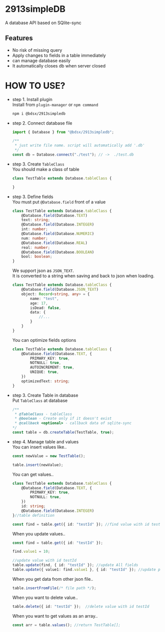 # 2913simpleDB
A database API based on SQlite-sync

## Features
- No risk of missing query
- Apply changes to fields in a table immediately
- can manage database easily
- It automatically closes db when server closed

# HOW TO USE?
- step 1. Install plugin
    <br> Install from `plugin-manager` or `npm command`
    ```sh
    npm i @bdsx/2913simpledb
    ```
- step 2. Connect database file
    ```ts
    import { Database } from "@bdsx/2913simpledb";

    /**
     * just write file name. script will automatically add '.db'
     */
    const db = Database.connect("./test"); // ->  ./test.db
    ```
- step 3. Create `TableClass`
    <br>You should make a class of table
    ```ts
    class TestTable extends Database.tableClass {

    }
    ```
- step 3. Define fields
    <br>You must put `@Database.field` front of a value
    ```ts
    class TestTable extends Database.tableClass {
        @Database.field(Database.TEXT)
        text: string;
        @Database.field(Database.INTEGER)
        int: number;
        @Database.field(Database.NUMERIC)
        num: number;
        @Database.field(Database.REAL)
        real: number;
        @Database.field(Database.BOOLEAN)
        bool: boolean;
    }
    ```
    We support json as `JSON_TEXT`.
    <br>It is converted to a string when saving and back to json when loading.
    ```ts
    class TestTable extends Database.tableClass {
        @Database.field(Database.JSON_TEXT)
        object: Record<string, any> = {
            name: "test",
            age: 17,
            isDead: false,
            data: {
                //...
            }
        }
    }
    ```
    You can optimize fields options
    ```ts
    class TestTable extends Database.tableClass {
        @Database.field(Database.TEXT, {
            PRIMARY_KEY: true,
            NOTNULL: true,
            AUTOINCREMENT: true,
            UNIQUE: true,
        })
        optimizedText: string;
    }
    ```
- step 3. Create Table in database
    <br>Put `TableClass` at database
    ```ts
    /**
     * @TableClass - tableClass
     * @boolean - Create only if it doesn't exist
     * @callback <optional> - callback data of sqlite-sync
    */
    const table = db.createTable(TestTable, true);
    ```
- step 4. Manage table and values
    <br>You can insert values like..
    ```ts
    const newValue = new TestTable();

    table.insert(newValue);
    ```
    You can get values..
    ```ts
    class TestTable extends Database.tableClass {
        @Database.field(Database.TEXT, {
            PRIMARY_KEY: true,
            NOTNULL: true,
        })
        id: string;
        @Database.field(Database.INTEGER)
    }//table definition
    
    const find = table.get({ id: "testId" }); //find value with id testId
    ```
    When you update values..
    ```ts
    const find = table.get({ id: "testId" });

    find.value1 = 10;

    //update value with id testId
    table.update(find, { id: "testId" }); //update All fields
    table.update({ value1: find.value1 }, { id: "testId" }); //update particular fields
    ```
    When you get data from other json file..
    ```ts
    table.insertFromFile(/* file path */);
    ```
    When you want to delete value..
    ```ts
    table.delete({ id: "testId" });  //delete value with id testId
    ```
    When you want to get values as an array..
    ```ts
    const arr = table.values(); //return TestTable[];
    ```